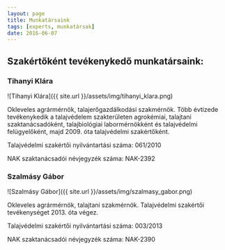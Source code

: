 ```yaml
---
layout: page
title: Munkatársaink
tags: [experts, munkatársak]
date: 2016-06-07
---
```


## Szakértőként tevékenykedő munkatársaink:

### Tihanyi Klára

![Tihanyi Klára]({{ site.url }}/assets/img/tihanyi_klara.png)

Okleveles agrármérnök, talajerőgazdálkodási szakmérnök. Több évtizede tevékenykedik a talajvédelem szakterületen agrokémiai, talajtani szaktanácsadóként, talajbiológiai labormérnökként és talajvédelmi felügyelőként, majd 2009. óta talajvédelmi szakértőként.

Talajvédelmi szakértői nyilvántartási száma: 061/2010

NAK szaktanácsadói névjegyzék száma: NAK-2392


### Szalmásy Gábor

![Szalmásy Gábor]({{ site.url }}/assets/img/szalmasy_gabor.png)

Okleveles agrármérnök, talajtani szakmérnök. Talajvédelmi szakértői tevékenységet 2013. óta végez.

Talajvédelmi szakértői nyilvántartási száma: 003/2013

NAK szaktanácsadói névjegyzék száma: NAK-2390
